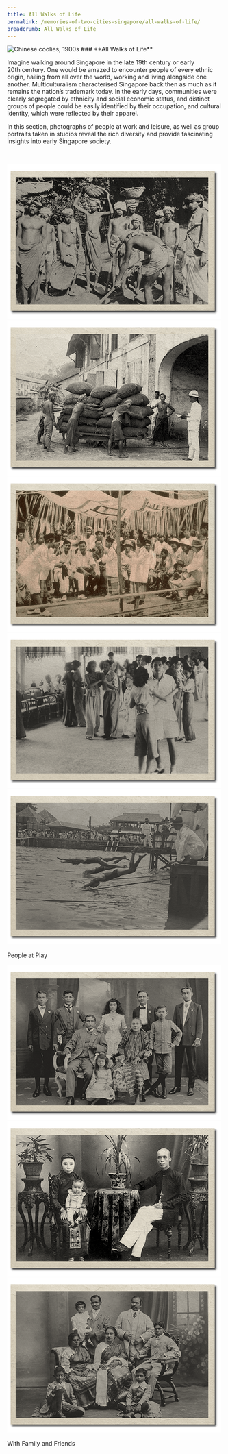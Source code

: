 ```yaml
---
title: All Walks of Life
permalink: /memories-of-two-cities-singapore/all-walks-of-life/
breadcrumb: All Walks of Life
---
```

<img alt="Chinese coolies, 1900s" src="/images/all-walks-of-life/all-walks-of-life-banner_400w.jpg" width="1000" height="461" sizes="(max-width: 400px) 40vw, 100vw" srcset="/images/all-walks-of-life/all-walks-of-life-banner_400w.jpg 400w, /images/all-walks-of-life/all-walks-of-life-banner_1000w.jpg 1000w">
### **All Walks of Life**

Imagine walking around Singapore in the late 19th&nbsp;century or early 20th&nbsp;century. One would be amazed to encounter people of every ethnic origin, hailing from all over the world, working and living alongside one another. Multiculturalism characterised Singapore back then as much as it remains the nation’s trademark today. In the early days, communities were clearly segregated by ethnicity and social economic status, and distinct groups of people could be easily identified by their occupation, and cultural identity, which were reflected by their apparel.

In this section, photographs of people at work and leisure, as well as group portraits taken in studios reveal the rich diversity and provide fascinating insights into early Singapore society.

<p>&nbsp;</p>

<div class="category-stacked-area">
  
<div class="photo-stacked-wrap">
  <div class="photos">
    <img alt="Tamil coolies, 1880s" width="500" height="362" src="/images/all-walks-of-life/work-photo-stack-1.png" class="photo-lv-1">
    <img href="/memories-of-two-cities-singapore/all-walks-of-life/people-at-work" alt="Chinese coolies, 1900s>
    <img class=" width="500" height="362" src="/images/all-walks-of-life/work-photo-stack-2.png" class="photo-lv-2">
</div>  
  
<div class="photo-stacked-wrap">
  <div class="photos">
    <img class="photo-lv-1" src="/images/all-walks-of-life/play-photo-stack-1.png">
    <img class="photo-lv-2" src="/images/all-walks-of-life/play-photo-stack-2.png">
    <img class="photo-lv-3" src="/images/all-walks-of-life/play-photo-stack-3.png">
  </div>
  <p>People at Play</p>
  <a class="cover" href="/memories-of-two-cities-singapore/all-walks-of-life/people-at-play/"></a>
</div>

</div>

<div class="category-stacked-area">
  
<div class="photo-stacked-wrap">
  <div class="photos">
    <img class="photo-lv-1" src="/images/all-walks-of-life/family-photo-stack-1.png">
    <img class="photo-lv-2" src="/images/all-walks-of-life/family-photo-stack-2.png">
    <img class="photo-lv-3" src="/images/all-walks-of-life/family-photo-stack-3.png">
  </div>
  <p>With Family and Friends</p>
  <a class="cover" href="/memories-of-two-cities-singapore/all-walks-of-life/with-family-and-friends/"></a>
</div> 

</div></div>